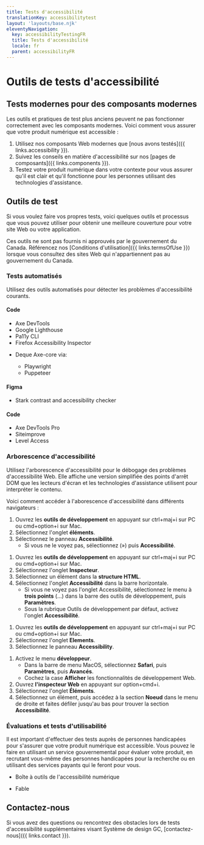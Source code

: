 ```yaml
---
title: Tests d'accessibilité
translationKey: accessibilitytest
layout: 'layouts/base.njk'
eleventyNavigation:
  key: accessibilityTestingFR
  title: Tests d'accessibilité
  locale: fr
  parent: accessibilityFR
---
```


# Outils de tests d'accessibilité

## Tests modernes pour des composants modernes

Les outils et pratiques de test plus anciens peuvent ne pas fonctionner correctement avec les composants modernes. Voici comment vous assurer que votre produit numérique est accessible :

1. Utilisez nos composants Web modernes que [nous avons testés]({{ links.accessibility }}).
2. Suivez les conseils en matière d'accessibilité sur nos [pages de composants]({{ links.components }}).
3. Testez votre produit numérique dans votre contexte pour vous assurer qu'il est clair et qu'il fonctionne pour les personnes utilisant des technologies d'assistance.

## Outils de test

Si vous voulez faire vos propres tests, voici quelques outils et processus que vous pouvez utiliser pour obtenir une meilleure couverture pour votre site Web ou votre application.

Ces outils ne sont pas fournis ni approuvés par le gouvernement du Canada. Référencez nos [Conditions d'utilisation]({{ links.termsOfUse }}) lorsque vous consultez des sites Web qui n'appartiennent pas au gouvernement du Canada.

### Tests automatisés

Utilisez des outils automatisés pour détecter les problèmes d'accessibilité courants.

<gcds-details details-title="Outils gratuits">
  
#### Code

<ul class="list-disc ps-400 mb-300">
  <li>
    <gcds-link external href="https://chromewebstore.google.com/detail/axe-devtools-web-accessib/lhdoppojpmngadmnindnejefpokejbdd?pli=1">
      <span lang="en">Axe DevTools</span>
    </gcds-link>
  </li>
  <li>
    <gcds-link external href="https://developer.chrome.com/docs/lighthouse">
      <span lang="en">Google Lighthouse</span>
    </gcds-link>
  </li>
  <li>
    <gcds-link external href="https://pa11y.org/">
      <span lang="en">Pa11y CLI</span>
    </gcds-link>
  </li>
  <li>
    <gcds-link external href="https://firefox-source-docs.mozilla.org/devtools-user/accessibility_inspector/index.html">
      <span lang="en">Firefox Accessibility Inspector</span>
    </gcds-link>
  </li>
  <li>
    <p class="mb-0"><gcds-link external href="https://www.npmjs.com/package/axe-core"><span lang="en">Deque Axe-core</span></gcds-link> via:</p>
    <ul class="ps-400 mb-300">
      <li>
        <gcds-link external href="https://playwright.dev/">
          <span lang="en">Playwright</span>
        </gcds-link>
      </li>
      <li>
        <gcds-link external href="https://pptr.dev/">
          <span lang="en">Puppeteer</span>
        </gcds-link>
      </li>
    </ul>
  </li>
</ul>
  
#### Figma

- <gcds-link external href="https://www.figma.com/community/plugin/732603254453395948/stark-contrast-accessibility-checker"><span lang="en">Stark contrast and accessibility checker</span></gcds-link>

</gcds-details>

<gcds-details details-title="Outils payants">

#### Code

- <gcds-link external href="https://www.deque.com/axe/devtools/"><span lang="en">Axe DevTools Pro</span></gcds-link>
- <gcds-link external href="https://www.siteimprove.com/"><span lang="en">Siteimprove</span></gcds-link>
- <gcds-link external href="https://www.levelaccess.com/"><span lang="en">Level Access</span></gcds-link>

</gcds-details>

### Arborescence d'accessibilité

Utilisez l'arborescence d'accessibilité pour le débogage des problèmes d'accessibilité Web. Elle affiche une version simplifiée des points d'arrêt DOM que les lecteurs d'écran et les technologies d'assistance utilisent pour interpréter le contenu.

Voici comment accéder à l'aborescence d'accessibilité dans différents navigateurs :

<gcds-details details-title="Arborescence d'accessibilité Chrome">

1. Ouvrez les **outils de développement** en appuyant sur ctrl+maj+i sur PC ou cmd+option+i sur Mac.
2. Sélectionnez l'onglet **éléments**.
3. Sélectionnez le panneau **Accessibilité**.
    - Si vous ne le voyez pas, sélectionnez (») puis **Accessibilité**.

</gcds-details>

<gcds-details details-title="Arborescence d'accessibilité Firefox">

1. Ouvrez les **outils de développement** en appuyant sur ctrl+maj+i sur PC ou cmd+option+i sur Mac.
2. Sélectionnez l'onglet **Inspecteur**.
3. Sélectionnez un élément dans la **structure HTML**.
4. Sélectionnez l'onglet **Accessibilité** dans la barre horizontale.
    - Si vous ne voyez pas l'onglet Accessibilité, sélectionnez le menu à **trois points** (…) dans la barre des outils de développement, puis **Paramètres**.
    - Sous la rubrique Outils de développement par défaut, activez l'onglet **Accessibilité**.

</gcds-details>

<gcds-details details-title="Arborescence d'accessibilité Edge (Menus en anglais seulement)">

1. Ouvrez les **outils de développement** en appuyant sur ctrl+maj+i sur PC ou cmd+option+i sur Mac.
2. Sélectionnez l'onglet **Elements**.
3. Sélectionnez le panneau **Accessibility**.

</gcds-details>

<gcds-details details-title="Aborescence d'accessibilité Safari">

1. Activez le menu **développeur**.
    - Dans la barre de menu MacOS, sélectionnez **Safari**, puis **Paramètres**, puis **Avancés**.
    - Cochez la case **Afficher** les fonctionnalités de développement Web.
2. Ouvrez **l'inspecteur Web** en appuyant sur option+cmd+i.
3. Sélectionnez l'onglet **Éléments**.
4. Sélectionnez un élément, puis accédez à la section **Noeud** dans le menu de droite et faites défiler jusqu'au bas pour trouver la section **Accessibilité**.

</gcds-details>

### Évaluations et tests d'utilisabilité

Il est important d'effectuer des tests auprès de personnes handicapées pour s'assurer que votre produit numérique est accessible. Vous pouvez le faire en utilisant un service gouvernemental pour évaluer votre produit, en recrutant vous-même des personnes handicapées pour la recherche ou en utilisant des services payants qui le feront pour vous.

<gcds-details details-title="Services du gouvernement du Canada">

- <gcds-link external href="https://a11y.canada.ca/fr/">Boîte à outils de l'accessibilité numérique</gcds-link>

</gcds-details>

<gcds-details details-title="Services payants">

- <gcds-link external href="https://makeitfable.com/"><span lang="en">Fable</span></gcds-link>

</gcds-details>

## Contactez-nous

Si vous avez des questions ou rencontrez des obstacles lors de tests d'accessibilité supplémentaires visant Système de design GC, [contactez-nous]({{ links.contact }}).
